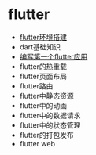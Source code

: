 # flutter

- [flutter环境搭建](./01-flutter环境搭建.md)
- dart基础知识
- [编写第一个flutter应用](./02-编写第一个flutter应用.md)
- flutter的热重载
- flutter页面布局
- flutter路由
- flutter中静态资源
- flutter中的动画
- flutter中的数据请求
- flutter中的状态管理
- flutter的打包发布
- flutter web
